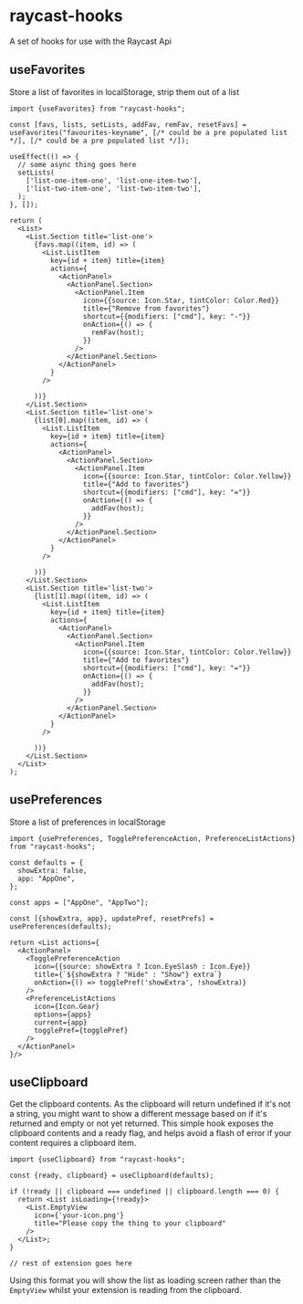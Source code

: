 # raycast-hooks

A set of hooks for use with the Raycast Api

## useFavorites

Store a list of favorites in localStorage, strip them out of a list

```tsx
import {useFavorites} from "raycast-hooks";

const [favs, lists, setLists, addFav, remFav, resetFavs] = useFavorites("favourites-keyname", [/* could be a pre populated list */], [/* could be a pre populated list */]);

useEffect(() => {
  // some async thing goes here
  setLists(
    ['list-one-item-one', 'list-one-item-two'],
    ['list-two-item-one', 'list-two-item-two'],
  );
}, []);

return (
  <List>
    <List.Section title='list-one'>
      {favs.map((item, id) => (
        <List.ListItem
          key={id + item} title={item}
          actions={
            <ActionPanel>
              <ActionPanel.Section>
                <ActionPanel.Item
                  icon={{source: Icon.Star, tintColor: Color.Red}}
                  title={"Remove from favorites"}
                  shortcut={{modifiers: ["cmd"], key: "-"}}
                  onAction={() => {
                    remFav(host);
                  }}
                />
              </ActionPanel.Section>
            </ActionPanel>
          }
        />

      ))}
    </List.Section>
    <List.Section title='list-one'>
      {list[0].map((item, id) => (
        <List.ListItem
          key={id + item} title={item}
          actions={
            <ActionPanel>
              <ActionPanel.Section>
                <ActionPanel.Item
                  icon={{source: Icon.Star, tintColor: Color.Yellow}}
                  title={"Add to favorites"}
                  shortcut={{modifiers: ["cmd"], key: "="}}
                  onAction={() => {
                    addFav(host);
                  }}
                />
              </ActionPanel.Section>
            </ActionPanel>
          }
        />

      ))}
    </List.Section>
    <List.Section title='list-two'>
      {list[1].map((item, id) => (
        <List.ListItem
          key={id + item} title={item}
          actions={
            <ActionPanel>
              <ActionPanel.Section>
                <ActionPanel.Item
                  icon={{source: Icon.Star, tintColor: Color.Yellow}}
                  title={"Add to favorites"}
                  shortcut={{modifiers: ["cmd"], key: "="}}
                  onAction={() => {
                    addFav(host);
                  }}
                />
              </ActionPanel.Section>
            </ActionPanel>
          }
        />

      ))}
    </List.Section>
  </List>
);

```

## usePreferences

Store a list of preferences in localStorage

```tsx
import {usePreferences, TogglePreferenceAction, PreferenceListActions} from "raycast-hooks";

const defaults = {
  showExtra: false,
  app: "AppOne",
};

const apps = ["AppOne", "AppTwo"];

const [{showExtra, app}, updatePref, resetPrefs] = usePreferences(defaults);

return <List actions={
  <ActionPanel>
    <TogglePreferenceAction
      icon={{source: showExtra ? Icon.EyeSlash : Icon.Eye}}
      title={`${showExtra ? "Hide" : "Show"} extra`}
      onAction={() => togglePref('showExtra', !showExtra)}
    />
    <PreferenceListActions
      icon={Icon.Gear}
      options={apps}
      current={app}
      togglePref={togglePref}
    />
  </ActionPanel>
}/>
```

## useClipboard

Get the clipboard contents. As the clipboard will return undefined if it's not a string, you might want to show a different message based on if it's returned and empty or not yet returned. This simple hook exposes the clipboard contents and a ready flag, and helps avoid a flash of error if your content requires a clipboard item. 

```tsx
import {useClipboard} from "raycast-hooks";

const {ready, clipboard} = useClipboard(defaults);

if (!ready || clipboard === undefined || clipboard.length === 0) {
  return <List isLoading={!ready}>
    <List.EmptyView
      icon={'your-icon.png'}
      title="Please copy the thing to your clipboard"
    />
  </List>;
}

// rest of extension goes here
```

Using this format you will show the list as loading screen rather than the `EmptyView` whilst your extension is reading from the clipboard.
